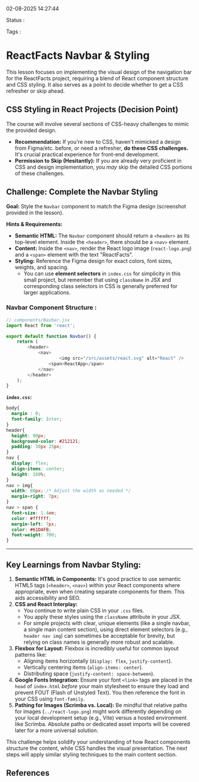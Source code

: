 02-08-2025 14:27:44

Status :

Tags :

# ReactFacts Navbar & Styling

This lesson focuses on implementing the visual design of the navigation bar for the ReactFacts project, requiring a blend of React component structure and CSS styling. It also serves as a point to decide whether to get a CSS refresher or skip ahead.

## CSS Styling in React Projects (Decision Point)

The course will involve several sections of CSS-heavy challenges to mimic the provided design.

  * **Recommendation:** If you're new to CSS, haven't mimicked a design from Figma/etc. before, or need a refresher, **do these CSS challenges.** It's crucial practical experience for front-end development.
  * **Permission to Skip (Hesitantly):** If you are already very proficient in CSS and design implementation, you *may* skip the detailed CSS portions of these challenges.

## Challenge: Complete the Navbar Styling

**Goal:** Style the `Navbar` component to match the Figma design (screenshot provided in the lesson).

**Hints & Requirements:**

  * **Semantic HTML:** The `Navbar` component should return a `<header>` as its top-level element. Inside the `<header>`, there should be a `<nav>` element.
  * **Content:** Inside the `<nav>`, render the React logo image (`react-logo.png`) and a `<span>` element with the text "ReactFacts".
  * **Styling:** Reference the Figma design for exact colors, font sizes, weights, and spacing.
      * You can use **element selectors** in `index.css` for simplicity in this small project, but remember that using `className` in JSX and corresponding class selectors in CSS is generally preferred for larger applications.

### Navbar Component Structure :

```javascript
// components/Navbar.jsx
import React from 'react';

export default function Navbar() {
    return (
        <header>
            <nav>
					<img src="/src/assets/react.svg" alt="React" />	
                <span>ReactApp</span>
            </nav>
        </header>
    );
}
```

**`index.css`:**

```css
body{
  margin : 0;
  font-family: Inter;
}
header{
  height: 90px;
  background-color: #212121;
  padding: 30px 25px;
}
nav {
  display: flex;
  align-items: center;
  height: 100%;
}
nav > img{
  width: 80px; /* Adjust the width as needed */
  margin-right: 7px;
}
nav > span {
  font-size: 1.4em;
  color: #ffffff;
  margin-left: 7px;
  color: #61DAFB;
  font-weight: 700;
}
```

-----

## Key Learnings from Navbar Styling:

1.  **Semantic HTML in Components:** It's good practice to use semantic HTML5 tags (`<header>`, `<nav>`) within your React components where appropriate, even when creating separate components for them. This aids accessibility and SEO.
2.  **CSS and React Interplay:**
      * You continue to write plain CSS in your `.css` files.
      * You apply these styles using the `className` attribute in your JSX.
      * For simple projects with clear, unique elements (like a single navbar, a single main content section), using direct element selectors (e.g., `header nav img`) can sometimes be acceptable for brevity, but relying on class names is generally more robust and scalable.
3.  **Flexbox for Layout:** Flexbox is incredibly useful for common layout patterns like:
      * Aligning items horizontally (`display: flex`, `justify-content`).
      * Vertically centering items (`align-items: center`).
      * Distributing space (`justify-content: space-between`).
4.  **Google Fonts Integration:** Ensure your font `<link>` tags are placed in the `head` of `index.html` *before* your main stylesheet to ensure they load and prevent FOUT (Flash of Unstyled Text). You then reference the font in your CSS using `font-family`.
5.  **Pathing for Images (Scrimba vs. Local):** Be mindful that relative paths for images (`../react-logo.png`) might work differently depending on your local development setup (e.g., Vite) versus a hosted environment like Scrimba. Absolute paths or dedicated asset imports will be covered later for a more universal solution.

This challenge helps solidify your understanding of how React components structure the content, while CSS handles the visual presentation. The next steps will apply similar styling techniques to the main content section.
## References


